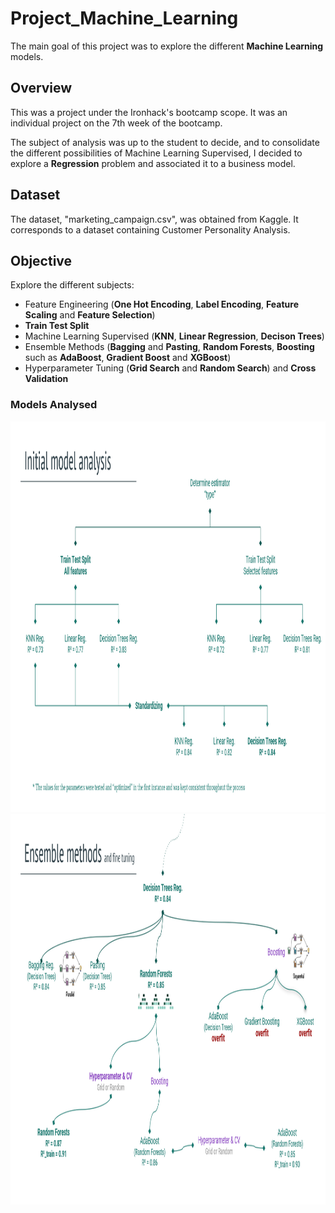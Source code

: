 # Project_Machine_Learning
The main goal of this project was to explore the different **Machine Learning** models.


## Overview
This was a project under the Ironhack's bootcamp scope. It was an individual project on the 7th week of the bootcamp.
  
The subject of analysis was up to the student to decide, and to consolidate the different possibilities of Machine Learning Supervised, I decided to explore a **Regression** problem and associated it to a business model. 

## Dataset
The dataset, "marketing_campaign.csv", was obtained from Kaggle.  It corresponds to a dataset containing Customer Personality Analysis.

## Objective
Explore the different subjects:
- Feature Engineering (**One Hot Encoding**, **Label Encoding**, **Feature Scaling** and **Feature Selection**)
- **Train Test Split**
- Machine Learning Supervised (**KNN**, **Linear Regression**, **Decison Trees**)
- Ensemble Methods (**Bagging** and **Pasting**, **Random Forests**, **Boosting** such as **AdaBoost**, **Gradient Boost** and **XGBoost**)
- Hyperparameter Tuning (**Grid Search** and **Random Search**) and **Cross Validation**

  
### Models Analysed
<img src="pictures/initial_model_analysis.png" width="800" height="625">
<img src="pictures/ensemble _methods.png" width="800" height="625">


